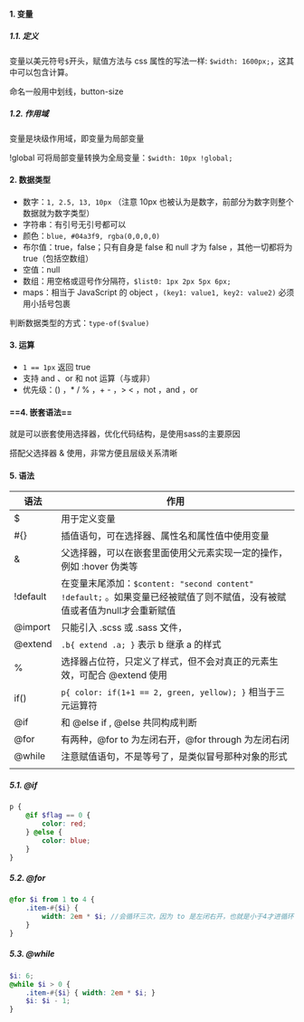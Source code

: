 #### 1. 变量

##### 1.1. 定义

变量以美元符号`$`开头，赋值方法与 css 属性的写法一样: `$width: 1600px;`，这其中可以包含计算。

命名一般用中划线，button-size

##### 1.2. 作用域

变量是块级作用域，即变量为局部变量

!global 可将局部变量转换为全局变量：`$width: 10px !global;`



#### 2. 数据类型

- 数字：`1, 2.5, 13, 10px`  （注意 10px 也被认为是数字，前部分为数字则整个数据就为数字类型）
- 字符串：有引号无引号都可以
- 颜色：`blue, #04a3f9, rgba(0,0,0,0) `
- 布尔值：true，false；只有自身是 false 和 null 才为 false ，其他一切都将为 true（包括空数组）
- 空值：null
- 数组：用空格或逗号作分隔符，`$list0: 1px 2px 5px 6px;`
- maps：相当于 JavaScript 的 object ，`(key1: value1, key2: value2)`  必须用小括号包裹

判断数据类型的方式：`type-of($value)`



#### 3. 运算

- `1 == 1px`  返回 true
- 支持 and 、or 和 not 运算（与或非）
- 优先级：() ，* / % ，+ - ，> < ，not ，and ，or 



#### ==4. 嵌套语法==

就是可以嵌套使用选择器，优化代码结构，是使用sass的主要原因

搭配父选择器 & 使用，非常方便且层级关系清晰



#### 5. 语法

| 语法     | 作用                                                         |
| -------- | ------------------------------------------------------------ |
| $        | 用于定义变量                                                 |
| #{}      | 插值语句，可在选择器、属性名和属性值中使用变量               |
| &        | 父选择器，可以在嵌套里面使用父元素实现一定的操作，例如 :hover 伪类等 |
| !default | 在变量末尾添加：`$content: "second content" !default;`  。如果变量已经被赋值了则不赋值，没有被赋值或者值为null才会重新赋值 |
| @import  | 只能引入 .scss 或 .sass 文件，                               |
| @extend  | `.b{ extend .a; }`  表示 b 继承 a 的样式                     |
| %        | 选择器占位符，只定义了样式，但不会对真正的元素生效，可配合 @extend 使用 |
| if()     | `p{ color: if(1+1 == 2, green, yellow); }`  相当于三元运算符 |
| @if      | 和 @else if , @else 共同构成判断                             |
| @for     | 有两种，@for to 为左闭右开，@for through 为左闭右闭          |
| @while   | 注意赋值语句，不是等号了，是类似冒号那种对象的形式           |
|          |                                                              |

##### 5.1. @if

```scss
p {
	@if $flag == 0 {
		color: red;
	} @else {
		color: blue;
	}
}
```

##### 5.2. @for

```scss
@for $i from 1 to 4 {
	.item-#{$i} {
		width: 2em * $i; //会循环三次，因为 to 是左闭右开，也就是小于4才进循环
	}
}
```

##### 5.3. @while

```scss
$i: 6;
@while $i > 0 {
	.item-#{$i} { width: 2em * $i; }
	$i: $i - 1;
}
```

